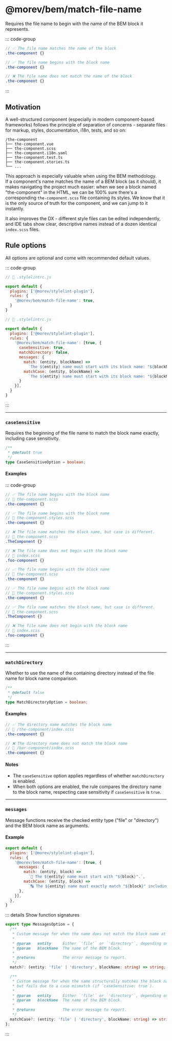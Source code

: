 # @morev/bem/match-file-name

Requires the file name to begin with the name of the BEM block it represents.

::: code-group

```scss [the-component.scss]
// ✅ The file name matches the name of the block
.the-component {}
```

```scss [the-component.styles.scss]
// ✅ The file name begins with the block name
.the-component {}
```

```scss [index.scss]
// ❌ The file name does not match the name of the block
.the-component {}
```

:::

<!-- @include: @/docs/_parts/bem-block.md -->

## Motivation

A well-structured component (especially in modern component-based frameworks)
follows the principle of separation of concerns - separate files for markup,
styles, documentation, i18n, tests, and so on:

```sh{3}
/the-component
├── the-component.vue
├── the-component.scss
├── the-component.i18n.yaml
├── the-component.test.ts
├── the-component.stories.ts
└── ...
```

This approach is especially valuable when using the BEM methodology. \
If a component's name matches the name of a BEM block (as it should),
it makes navigating the project much easier: when we see a block named "the-component" in the HTML,
we can be 100% sure there's a corresponding `the-component.scss` file containing its styles.
We know that it is the only source of truth for the component, and we can jump to it instantly.

It also improves the DX - different style files can be edited independently,
and IDE tabs show clear, descriptive names instead of a dozen identical `index.scss` files.

## Rule options

All options are optional and come with recommended default values.

::: code-group

```js [Enabling a rule without options]
// 📄 .stylelintrc.js

export default {
  plugins: ['@morev/stylelint-plugin'],
  rules: {
    '@morev/bem/match-file-name': true,
  }
}
```

```js [Enabling a rule with options]
// 📄 .stylelintrc.js

export default {
  plugins: ['@morev/stylelint-plugin'],
  rules: {
    '@morev/bem/match-file-name': [true, {
      caseSensitive: true,
      matchDirectory: false,
      messages: {
        match: (entity, blockName) =>
          `The ${entity} name must start with its block name: "${blockName}"`,
        matchCase: (entity, blockName) =>
          `The ${entity} name must start with its block name: "${blockName}", including case`,
      }
    }],
  }
}
```

:::

---

### `caseSensitive`

Requires the beginning of the file name to match the block name exactly, including case sensitivity.

```ts
/**
 * @default true
 */
type CaseSensitiveOption = boolean;
```

#### Examples

::: code-group

```scss [caseSensitive: true (default)]
// ✅ The file name begins with the block name
// 📄 the-component.scss
.the-component {}

// ✅ The file name begins with the block name
// 📄 the-component.styles.scss
.the-component {}

// ❌ The file name matches the block name, but case is different.
// 📄 the-component.scss
.TheComponent {}

// ❌ The file name does not begin with the block name
// 📄 index.scss
.foo-component {}
```

```scss [caseSensitive: false]
// ✅ The file name begins with the block name
// 📄 the-component.scss
.the-component {}

// ✅ The file name begins with the block name
// 📄 the-component.styles.scss
.the-component {}

// ✅ The file name matches the block name, but case is different.
// 📄 the-component.scss
.TheComponent {}

// ❌ The file name does not begin with the block name
// 📄 index.scss
.foo-component {}
```

:::

---

### `matchDirectory`

Whether to use the name of the containing directory instead of the file name for block name comparison.

```ts
/**
 * @default false
 */
type MatchDirectoryOption = boolean;
```

#### Examples

```scss
// ✅ The directory name matches the block name
// 📄 /the-component/index.scss
.the-component {}

// ❌ The directory name does not match the block name
// 📄 /bar-component/index.scss
.the-component {}
```

#### Notes

* The `caseSensitive` option applies regardless of whether `matchDirectory` is enabled.
* When both options are enabled, the rule compares the directory name to the block name,
  respecting case sensitivity if `caseSensitive` is `true`.

---

### `messages`

<!-- @include: @/docs/_parts/custom-messages.md#header -->

Message functions receive the checked entity type ("file" or "directory")
and the BEM block name as arguments.

#### Example

```js
export default {
  plugins: ['@morev/stylelint-plugin'],
  rules: {
    '@morev/bem/match-file-name': [true, {
      messages: {
        match: (entity, block) =>
          `🚫 The ${entity} name must start with "${block}".`,
        matchCase: (entity, block) =>
          `🔠 The ${entity} name must exactly match "${block}" including case.`,
      },
    }],
  },
}
```

::: details Show function signatures

```ts
export type MessagesOption = {
  /**
   * Custom message for when the name does not match the block name at all.
   *
   * @param   entity     Either `'file'` or `'directory'`, depending on which name is being checked.
   * @param   blockName  The name of the BEM block.
   *
   * @returns            The error message to report.
   */
  match?: (entity: 'file' | 'directory', blockName: string) => string;

  /**
   * Custom message for when the name structurally matches the block name,
   * but fails due to a case mismatch (if `caseSensitive: true`).
   *
   * @param   entity     Either `'file'` or `'directory'`, depending on which name is being checked.
   * @param   blockName  The name of the BEM block.
   *
   * @returns            The error message to report.
   */
  matchCase?: (entity: 'file' | 'directory', blockName: string) => string;
};
```

:::

<!-- @include: @/docs/_parts/custom-messages.md#formatting -->
